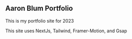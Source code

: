 
## Aaron Blum Portfolio 

This is my portfolio site for 2023

This site uses NextJs, Tailwind, Framer-Motion, and Gsap
